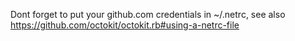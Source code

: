 Dont forget to put your github.com credentials in ~/.netrc, see also https://github.com/octokit/octokit.rb#using-a-netrc-file
